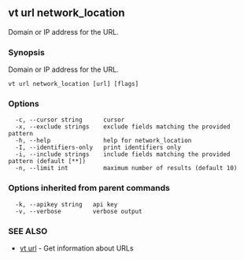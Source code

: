 ## vt url network_location

Domain or IP address for the URL.

### Synopsis

Domain or IP address for the URL.

```
vt url network_location [url] [flags]
```

### Options

```
  -c, --cursor string      cursor
  -x, --exclude strings    exclude fields matching the provided pattern
  -h, --help               help for network_location
  -I, --identifiers-only   print identifiers only
  -i, --include strings    include fields matching the provided pattern (default [**])
  -n, --limit int          maximum number of results (default 10)
```

### Options inherited from parent commands

```
  -k, --apikey string   api key
  -v, --verbose         verbose output
```

### SEE ALSO

* [vt url](vt_url.md)	 - Get information about URLs

